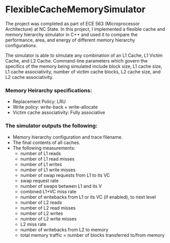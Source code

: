 # FlexibleCacheMemorySimulator

The project was completed as part of ECE 563 (Microprocessor Architecture) at NC State. In this project, I implemented a flexible cache and memory hierarchy simulator in C++ and used it to compare the performance, area, and energy of different memory hierarchy configurations.

The simulator is able to simulate any combination of an L1 Cache, L1 Victim Cache, and L2 Cache. Command-line parameters which govern the specifics of the memory being simulated include block size, L1 cache size, L1 cache associativity, number of victim cache blocks, L2 cache size, and L2 cache associativity.

### Memory Heirarchy specifications:
* Replacement Policy: LRU
* Write policy: write-back + write-allocate
* Victim cache associativity: Fully associative

### The simulator outputs the following:
* Memory hierarchy configuration and trace filename.
* The final contents of all caches.
* The following measurements:
  * number of L1 reads
  * number of L1 read misses
  * number of L1 writes
  * number of L1 write misses
  * number of swap requests from L1 to its VC
  * swap request rate
  * number of swaps between L1 and its V
  * combined L1+VC miss rate
  * number of writebacks from L1 or its VC (if enabled), to next level
  * number of L2 reads
  * number of L2 read misses
  * number of L2 writes
  * number of L2 write misses
  * L2 miss rate 
  * number of writebacks from L2 to memory
  * total memory traffic = number of blocks transferred to/from memory
